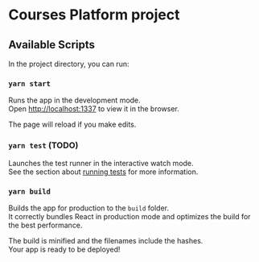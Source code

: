 # Courses Platform project

## Available Scripts

In the project directory, you can run:

### `yarn start`

Runs the app in the development mode.\
Open [http://localhost:1337](http://localhost:1337) to view it in the browser.

The page will reload if you make edits.

### `yarn test` (TODO)

Launches the test runner in the interactive watch mode.\
See the section about [running tests](https://facebook.github.io/create-react-app/docs/running-tests) for more information.

### `yarn build`

Builds the app for production to the `build` folder.\
It correctly bundles React in production mode and optimizes the build for the best performance.

The build is minified and the filenames include the hashes.\
Your app is ready to be deployed!
